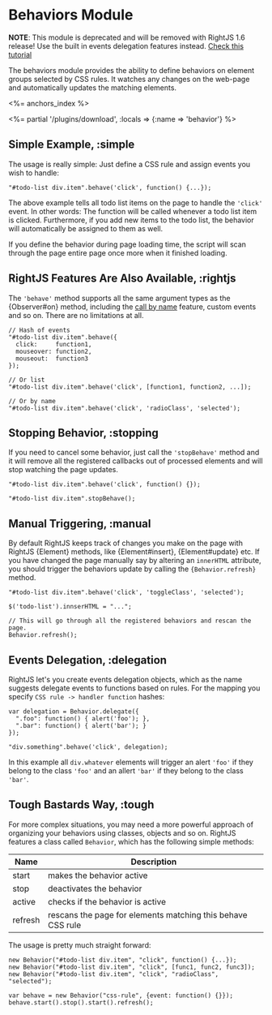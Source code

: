 # Behaviors Module

__NOTE__: This module is deprecated and will be removed with RightJS 1.6 release! Use the
built in events delegation features instead. [Check this tutorial](/tutorials/events-delegation)


The behaviors module provides the ability to define behaviors on element groups selected by
CSS rules. It watches any changes on the web-page and automatically updates the matching 
elements.

<%= anchors_index %>

<%= partial '/plugins/download', :locals => {:name => 'behavior'} %>

## Simple Example, :simple

The usage is really simple: Just define a CSS rule and assign events you wish to handle:

    "#todo-list div.item".behave('click', function() {...});

The above example tells all todo list items on the page to handle the `'click'` event. In
other words: The function will be called whenever a todo list item is clicked. Furthermore,
if you add new items to the todo list, the behavior will automatically be assigned to them
as well.

If you define the behavior during page loading time, the script will scan through the page
entire page once more when it finished loading.

## RightJS Features Are Also Available, :rightjs

The `'behave'` method supports all the same argument types as the {Observer#on} method,
including the [call by name](/tutorials/call-by-name) feature, custom events and so on.
There are no limitations at all.

    // Hash of events
    "#todo-list div.item".behave({
      click:     function1,
      mouseover: function2,
      mouseout:  function3
    });

    // Or list
    "#todo-list div.item".behave('click', [function1, function2, ...]);

    // Or by name
    "#todo-list div.item".behave('click', 'radioClass', 'selected');


## Stopping Behavior, :stopping

If you need to cancel some behavior, just call the `'stopBehave'` method and it will remove all
the registered callbacks out of processed elements and will stop watching the page updates.

    "#todo-list div.item".behave('click', function() {});

    "#todo-list div.item".stopBehave();


## Manual Triggering, :manual

By default RightJS keeps track of changes you make on the page with RightJS {Element} methods, like
{Element#insert}, {Element#update} etc. If you have changed the page manually say by altering an
`innerHTML` attribute, you should trigger the behaviors update by calling the `{Behavior.refresh}`
method.

    "#todo-list div.item".behave('click', 'toggleClass', 'selected');

    $('todo-list').innserHTML = "...";

    // This will go through all the registered behaviors and rescan the page.
    Behavior.refresh();


## Events Delegation, :delegation

RightJS let's you create events delegation objects, which as the name suggests delegate events to
functions based on rules. For the mapping you specify `CSS rule -> handler function` hashes:

    var delegation = Behavior.delegate({
      ".foo": function() { alert('foo'); },
      ".bar": function() { alert('bar'); }
    });

    "div.something".behave('click', delegation);

In this example all `div.whatever` elements will trigger an alert `'foo'` if they belong to the
class `'foo'` and an allert `'bar'` if they belong to the class `'bar'`.


## Tough Bastards Way, :tough

For more complex situations, you may need a more powerful approach of organizing your behaviors
using classes, objects and so on. RightJS features a class called `Behavior`, which has the 
following simple methods:

Name    | Description
--------|------------------------------------------------------------
start   | makes the behavior active
stop    | deactivates the behavior
active  | checks if the behavior is active
refresh | rescans the page for elements matching this behave CSS rule

The usage is pretty much straight forward:

    new Behavior("#todo-list div.item", "click", function() {...});
    new Behavior("#todo-list div.item", "click", [func1, func2, func3]);
    new Behavior("#todo-list div.item", "click", "radioClass", "selected");

    var behave = new Behavior("css-rule", {event: function() {}});
    behave.start().stop().start().refresh();

